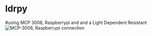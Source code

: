 # ldrpy

#using MCP 3008, Raspberrypi and and a Light Dependent Resistant
![MCP-3008, Raspberrypi connection](../master/assets/mcp3008-Raspberrypi.gif)
